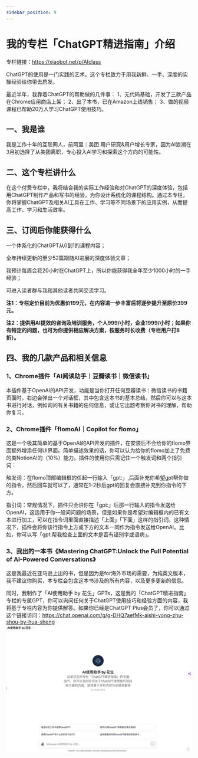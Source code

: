 ```yaml
---
sidebar_position: 9
---
```

# 我的专栏「ChatGPT精进指南」介绍

专栏链接：https://xiaobot.net/p/AIclass

ChatGPT的使用是一门实践的艺术。这个专栏致力于用我新鲜、一手、深度的实操经验给你带去启发。

最近半年，我靠着ChatGPT的帮助做的几件事：
1、无代码基础，开发了三款产品在Chrome应用商店上架；
2、出了本书，已在Amazon上线销售；
3、做的视频课程已帮助20万人学习ChatGPT使用技巧。

## 一、我是谁

我是工作十年的互联网人，前阿里｜美团 用户研究&用户增长专家，因为AI浪潮在3月初选择了从美团离职，专心投入AI学习和探索这个方向的可能性。

## 二、这个专栏讲什么

在这个付费专栏中，我将结合我的实际工作经验和对ChatGPT的深度体验，包括用ChatGPT制作产品和写书的经验，为你设计系统化的课程结构。通过本专栏，你将掌握ChatGPT及相关AI工具在工作、学习等不同场景下的应用实例，从而提高工作、学习和生活效率。

## 三、订阅后你能获得什么

一个体系化的ChatGPT从0到1的课程内容；

全年持续更新的至少52篇跟随AI进展的深度体验文章；

我预计每周会花20小时在ChatGPT上，所以你能获得我全年至少1000小时的一手经验；

可进入读者群与我和其他读者共同交流学习。

**注1：专栏定价目前为优惠价199元，在内容进一步丰富后将逐步提升至原价399元。**

**注2：提供用AI提效的咨询及培训服务，个人999/小时，企业1999/小时；如果你有特定的问题，也可为你提供相应解决方案，按服务时长收费（专栏用户打8折）。**

## 四、我的几款产品和相关信息

### 1、Chrome插件「AI阅读助手｜豆瓣读书｜微信读书」

本插件基于OpenAI的API开发，功能是当你打开任何豆瓣读书｜微信读书的书籍页面时，右边会弹出一个对话框，其中包含这本书的基本总结，然后你可以与这本书进行对话，例如询问有关书籍的任何信息，或让它出题考察你对书的理解，帮助你复习。

### 2、Chrome插件「flomoAI｜Copilot for flomo」

这是一个极其简单的基于OpenAI的API开发的插件，在安装后不会给你的flomo界面额外增添任何UI界面。简单描述效果的话，你可以认为给你的flomo加上了免费的类NotionAI的（10%）能力。插件的使用你只需记住一个触发词和两个指引词：

触发词：在flomo顶部编辑框的任起一行输入「gpt:」,后面补充你希望gpt帮你做的指令，然后回车就可以了，通常在1-2秒后gpt的回复会直接补充到你指令的下方。

指引词：常规情况下，插件只会讲你在「gpt:」后那一行输入的指令发送给OpenAI，这适用于你一般问问题的场景，但是如果你是希望对编辑框内的已有文本进行加工，可以在指令词里面直接描述「上面」「下面」这样的指引词，这种情况下，插件会将你该行指令上方或下方的文本一同作为指令发送给OpenAI。比如，你可以写「gpt:帮我检查上面的文本是否有错别字或语病」。

### 3、我出的一本书《Mastering ChatGPT:Unlock the Full Potential of AI-Powered Conversations》

这是我最近在亚马逊上出的书，但是因为是for海外市场的需要，为纯英文版本，我不建议你购买，本专栏会包含这本书涉及的所有内容，以及更多更新的信息。


同时，我制作了「AI使用助手 by 花生」GPTs，这是我的「ChatGPT精进指南」专栏的专属GPT，你可以询问任何关于ChatGPT使用技巧和经验方面的内容，我将基于专栏内容为你提供解答。如果你已经是ChatGPT Plus会员了，你可以通过这个链接访问：https://chat.openai.com/g/g-DHQ7aefMk-aishi-yong-zhu-shou-by-hua-sheng
![AI使用助手](AI使用助手.png)

